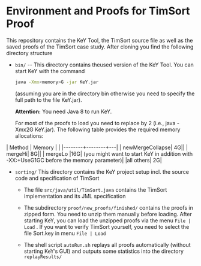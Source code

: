# Environment and Proofs for TimSort Proof

This repository contains the KeY Tool, the TimSort source file as well
as the saved proofs of the TimSort case study. After cloning you find
the following directory structure 

* `bin/` -- This directory contains theused version of the KeY Tool.
  You can start KeY with the command

  ```sh
  java -Xmx<memory>G -jar KeY.jar
  ```

  (assuming you are in the directory bin otherwise you need to specify the full path to the file KeY.jar).

  **Attention:** You need Java 8 to run KeY.
  
  For most of the proofs to load you need to replace <memory> by
    2 (i.e., java -Xmx2G KeY.jar). The following table provides the
    required memory allocations:

| Method | Memory |   | 
|--------+--------+---|
| newMergeCollapse|	4G||
| mergeHi|	8G||
| mergeLo  |16G|	(you might want to start KeY in addition with -XX:+UseG1GC before the memory parameter)|
|all others| 2G|

* `sorting/` This directory contains the KeY project setup incl. the source code and specification of TimSort

  * The file `src/java/util/TimSort.java` contains the TimSort implementation and its JML specification
  * The subdirectory `proof/new_proofs/finished/` contains the proofs
    in zipped form. You need to unzip them manually before loading. After
    starting KeY, you can load the unzipped proofs via the menu `File |
    Load` . If you want to verify TimSort yourself, you need to select the
    file Sort.key in menu `File | Load` 
    
  * The shell script `autoRun.sh` replays all proofs automatically
    (without starting KeY’s GUI) and outputs some statistics into the
    directory `replayResults/`
    
